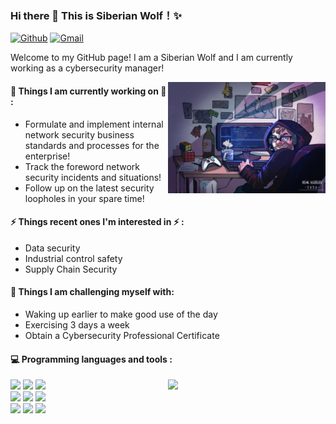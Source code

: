 ### Hi there 👋 This is Siberian Wolf！✨ 
 
 
[![Github](https://img.shields.io/badge/-Github-000?style=flat&logo=Github&logoColor=white)](https://github.com/secloverwang/)
[![Gmail](https://img.shields.io/badge/-Gmail-c14438?style=flat&logo=Gmail&logoColor=white)](chinawangwang975@gmail.com)
 
Welcome to my GitHub page! I am a Siberian Wolf and I am currently working as a cybersecurity manager!
 
<img align="right" alt="img" src="https://github.com/FernandoRoldan93/FernandoRoldan93/blob/master/cover_image.jpg" width="50%" height="auto" />
             
#### 🌱 Things I am currently working on 🌱 : 
- Formulate and implement internal network security business standards and processes for the enterprise!
- Track the foreword network security incidents and situations!
- Follow up on the latest security loopholes in your spare time!
 
 
#### ⚡ Things recent ones I'm interested in ⚡ : 
- Data security
- Industrial control safety
- Supply Chain Security


#### :muscle: Things I am challenging myself with:
- Waking up earlier to make good use of the day
- Exercising 3 days a week
- Obtain a Cybersecurity Professional Certificate

#### :computer: Programming languages and tools :
<p>
    <img width="50%" align="right" src="https://github-readme-stats.vercel.app/api?username=secloverwang&show_icons=true&hide_border=true" />
 
<code><img width="10%" src="https://www.vectorlogo.zone/logos/ubuntu/ubuntu-ar21.svg"></code>
<code><img width="10%" src="https://www.vectorlogo.zone/logos/python/python-ar21.svg"></code>
<code><img width="10%" src="https://www.vectorlogo.zone/logos/tensorflow/tensorflow-ar21.svg"></code>
<br />
<code><img width="10%" src="https://www.vectorlogo.zone/logos/git-scm/git-scm-ar21.svg"></code>
<code><img width="10%" src="https://www.vectorlogo.zone/logos/virtualbox/virtualbox-ar21.svg"></code>
<code><img width="10%" src="https://www.vectorlogo.zone/logos/visualstudio_code/visualstudio_code-ar21.svg"></code>
<br />
<code><img width="10%" src="https://www.vectorlogo.zone/logos/reactjs/reactjs-ar21.svg"></code>
<code><img width="10%" src="https://www.vectorlogo.zone/logos/w3_css/w3_css-ar21.svg"></code>
<code><img width="10%" src="https://www.vectorlogo.zone/logos/broccolijs/broccolijs-ar21.svg"></code>
</p>
